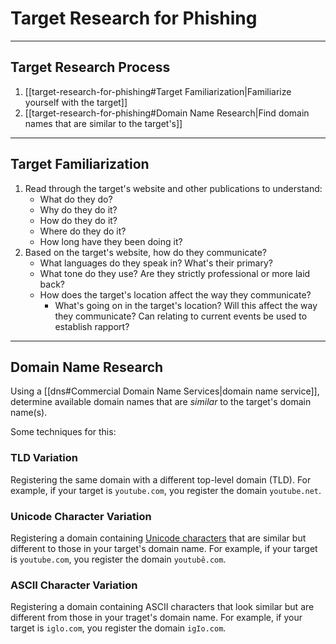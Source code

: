 # Target Research for Phishing

---

## Target Research Process

1. [[target-research-for-phishing#Target Familiarization|Familiarize yourself with the target]]
2. [[target-research-for-phishing#Domain Name Research|Find domain names that are similar to the target's]]

---

## Target Familiarization

1. Read through the target's website and other publications to understand:
	- What do they do?
	- Why do they do it?
	- How do they do it?
	- Where do they do it?
	- How long have they been doing it?
2. Based on the target's website, how do they communicate?
	- What languages do they speak in? What's their primary?
	- What tone do they use? Are they strictly professional or more laid back?
	- How does the target's location affect the way they communicate?
		- What's going on in the target's location? Will this affect the way they communicate? Can relating to current events be used to establish rapport?

---

## Domain Name Research

Using a [[dns#Commercial Domain Name Services|domain name service]], determine available domain names that are *similar* to the target's domain name(s).

Some techniques for this:

### TLD Variation

Registering the same domain with a different top-level domain (TLD). For example, if your target is `youtube.com`, you register the domain `youtube.net`.

### Unicode Character Variation

Registering a domain containing [Unicode characters](https://altcodeunicode.com/) that are similar but different to those in your target's domain name. For example, if your target is `youtube.com`, you register the domain `youtubê.com`.

### ASCII Character Variation

Registering a domain containing ASCII characters that look similar but are different from those in your traget's domain name. For example, if your target is `iglo.com`, you register the domain `igIo.com`.
